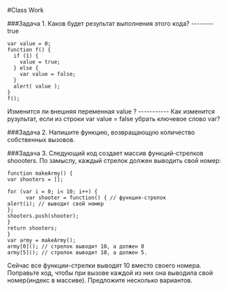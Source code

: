 #Class Work

###Задача 1. 
Каков будет результат выполнения этого кода?   -------- true
```
var value = 0;
function f() {
  if (1) {
    value = true;
  } else {
    var value = false;
  }
  alert( value );
}
f();
```
Изменится ли внешняя переменная value ? -----------
Как изменится рузультат, если из строки var value = false убрать ключевое слово var?

###Задача 2. 
Напишите функцию, возвращающую количество собственных вызовов. 

###Задача 3. 
Следующий код создает массив функций-стрелков shoooters. По замыслу, каждый стрелок должен выводить свой номер: 
```
function makeArmy() {
var shooters = []; 

for (var i = 0; i< 10; i++) {
      var shooter = function() { // функция-стрелок
alert(i); // выводит свой номер
}; 
shooters.push(shooter); 
} 
return shooters; 
}
var army = makeArmy(); 
army[0](); // стрелок выводит 10, а должен 0
army[5](); // стрелок выводит 10, а должен 5. 

```
Сейчас все функции-стрелки выводят 10 вместо своего номера. 
Поправьте код, чтобы при вызове каждой из них она выводила свой номер(индекс в массиве). 
Предложите несколько вариантов. 
